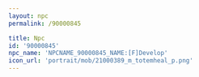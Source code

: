 ```yaml
---
layout: npc
permalink: /90000845

title: Npc
id: '90000845'
npc_name: 'NPCNAME_90000845_NAME:[F]Develop'
icon_url: 'portrait/mob/21000389_m_totemheal_p.png'
---
```

